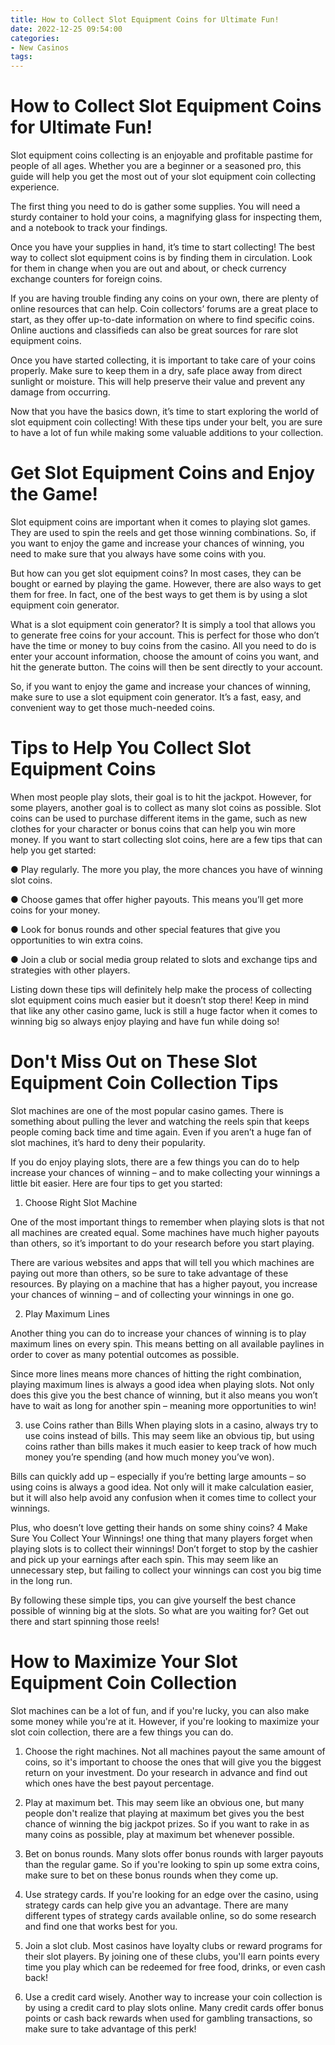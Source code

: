 ```yaml
---
title: How to Collect Slot Equipment Coins for Ultimate Fun!
date: 2022-12-25 09:54:00
categories:
- New Casinos
tags:
---
```



#  How to Collect Slot Equipment Coins for Ultimate Fun!

Slot equipment coins collecting is an enjoyable and profitable pastime for people of all ages. Whether you are a beginner or a seasoned pro, this guide will help you get the most out of your slot equipment coin collecting experience.

The first thing you need to do is gather some supplies. You will need a sturdy container to hold your coins, a magnifying glass for inspecting them, and a notebook to track your findings.

Once you have your supplies in hand, it’s time to start collecting! The best way to collect slot equipment coins is by finding them in circulation. Look for them in change when you are out and about, or check currency exchange counters for foreign coins.

If you are having trouble finding any coins on your own, there are plenty of online resources that can help. Coin collectors’ forums are a great place to start, as they offer up-to-date information on where to find specific coins. Online auctions and classifieds can also be great sources for rare slot equipment coins.

Once you have started collecting, it is important to take care of your coins properly. Make sure to keep them in a dry, safe place away from direct sunlight or moisture. This will help preserve their value and prevent any damage from occurring.

Now that you have the basics down, it’s time to start exploring the world of slot equipment coin collecting! With these tips under your belt, you are sure to have a lot of fun while making some valuable additions to your collection.

#  Get Slot Equipment Coins and Enjoy the Game!

Slot equipment coins are important when it comes to playing slot games. They are used to spin the reels and get those winning combinations. So, if you want to enjoy the game and increase your chances of winning, you need to make sure that you always have some coins with you.

But how can you get slot equipment coins? In most cases, they can be bought or earned by playing the game. However, there are also ways to get them for free. In fact, one of the best ways to get them is by using a slot equipment coin generator.

What is a slot equipment coin generator? It is simply a tool that allows you to generate free coins for your account. This is perfect for those who don’t have the time or money to buy coins from the casino. All you need to do is enter your account information, choose the amount of coins you want, and hit the generate button. The coins will then be sent directly to your account.

So, if you want to enjoy the game and increase your chances of winning, make sure to use a slot equipment coin generator. It’s a fast, easy, and convenient way to get those much-needed coins.

#  Tips to Help You Collect Slot Equipment Coins 

When most people play slots, their goal is to hit the jackpot. However, for some players, another goal is to collect as many slot coins as possible. Slot coins can be used to purchase different items in the game, such as new clothes for your character or bonus coins that can help you win more money. If you want to start collecting slot coins, here are a few tips that can help you get started:

● Play regularly. The more you play, the more chances you have of winning slot coins.

● Choose games that offer higher payouts. This means you’ll get more coins for your money.

● Look for bonus rounds and other special features that give you opportunities to win extra coins.

● Join a club or social media group related to slots and exchange tips and strategies with other players.

Listing down these tips will definitely help make the process of collecting slot equipment coins much easier but it doesn’t stop there! Keep in mind that like any other casino game, luck is still a huge factor when it comes to winning big so always enjoy playing and have fun while doing so!

#  Don't Miss Out on These Slot Equipment Coin Collection Tips 

Slot machines are one of the most popular casino games. There is something about pulling the lever and watching the reels spin that keeps people coming back time and time again. Even if you aren’t a huge fan of slot machines, it’s hard to deny their popularity.

If you do enjoy playing slots, there are a few things you can do to help increase your chances of winning – and to make collecting your winnings a little bit easier. Here are four tips to get you started:

1. Choose Right Slot Machine

One of the most important things to remember when playing slots is that not all machines are created equal. Some machines have much higher payouts than others, so it’s important to do your research before you start playing.

There are various websites and apps that will tell you which machines are paying out more than others, so be sure to take advantage of these resources. By playing on a machine that has a higher payout, you increase your chances of winning – and of collecting your winnings in one go.

2. Play Maximum Lines

Another thing you can do to increase your chances of winning is to play maximum lines on every spin. This means betting on all available paylines in order to cover as many potential outcomes as possible.

Since more lines means more chances of hitting the right combination, playing maximum lines is always a good idea when playing slots. Not only does this give you the best chance of winning, but it also means you won’t have to wait as long for another spin – meaning more opportunities to win!

3. use Coins rather than Bills 
When playing slots in a casino, always try to use coins instead of bills. This may seem like an obvious tip, but using coins rather than bills makes it much easier to keep track of how much money you’re spending (and how much money you’ve won). 

 Bills can quickly add up – especially if you’re betting large amounts – so using coins is always a good idea. Not only will it make calculation easier, but it will also help avoid any confusion when it comes time to collect your winnings. 

 Plus, who doesn’t love getting their hands on some shiny coins?
4 Make Sure You Collect Your Winnings!  one thing that many players forget when playing slots is to collect their winnings! Don’t forget to stop by the cashier and pick up your earnings after each spin. This may seem like an unnecessary step, but failing to collect your winnings can cost you big time in the long run. 

 By following these simple tips, you can give yourself the best chance possible of winning big at the slots. So what are you waiting for? Get out there and start spinning those reels!

#  How to Maximize Your Slot Equipment Coin Collection

Slot machines can be a lot of fun, and if you're lucky, you can also make some money while you're at it. However, if you're looking to maximize your slot coin collection, there are a few things you can do.

1. Choose the right machines. Not all machines payout the same amount of coins, so it's important to choose the ones that will give you the biggest return on your investment. Do your research in advance and find out which ones have the best payout percentage.

2. Play at maximum bet. This may seem like an obvious one, but many people don't realize that playing at maximum bet gives you the best chance of winning the big jackpot prizes. So if you want to rake in as many coins as possible, play at maximum bet whenever possible.

3. Bet on bonus rounds. Many slots offer bonus rounds with larger payouts than the regular game. So if you're looking to spin up some extra coins, make sure to bet on these bonus rounds when they come up.

4. Use strategy cards. If you're looking for an edge over the casino, using strategy cards can help give you an advantage. There are many different types of strategy cards available online, so do some research and find one that works best for you.

5. Join a slot club. Most casinos have loyalty clubs or reward programs for their slot players. By joining one of these clubs, you'll earn points every time you play which can be redeemed for free food, drinks, or even cash back!

6. Use a credit card wisely. Another way to increase your coin collection is by using a credit card to play slots online. Many credit cards offer bonus points or cash back rewards when used for gambling transactions, so make sure to take advantage of this perk!